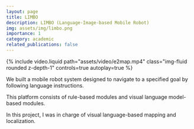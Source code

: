 ```yaml
---
layout: page
title: LIMBO
description: LIMBO (Language-Image-based Mobile Robot)
img: assets/img/limbo.png
importance: 1
category: academic
related_publications: false
---
```


<!-- <div class="row justify-content-sm-center">
  <div class="col-sm-12 mt-3 mt-md-0">
    {% include figure.liquid path="assets/img/e2map_system.png" title="limbo" %}
  </div>
</div> -->

<div class="row mt-3">
    <div class="col-sm-12 mt-3 mt-md-0">
        {% include video.liquid path="assets/video/e2map.mp4" class="img-fluid rounded z-depth-1" controls=true autoplay=true %}
    </div>
    <!-- <div class="col-sm mt-3 mt-md-0">
        {% include video.liquid path="assets/video/pexels-engin-akyurt-6069112-960x540-30fps.mp4" class="img-fluid rounded z-depth-1" controls=true %}
    </div> -->
</div>
<!-- <div class="caption">
    A simple, elegant caption looks good between video rows, after each row, or doesn't have to be there at all.
</div> -->

We built a mobile robot system designed to navigate to a specified goal by following language instructions.

This platform consists of rule-based modules and visual language model-based modules.

In this project, I was in charge of visual language-based mapping and localization.